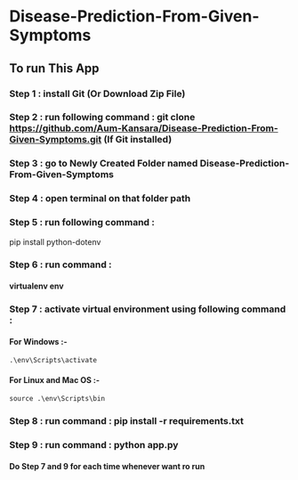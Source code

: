 # Disease-Prediction-From-Given-Symptoms

## To run This App

### Step 1 : install Git (Or Download Zip File)
### Step 2 : run following command : git clone https://github.com/Aum-Kansara/Disease-Prediction-From-Given-Symptoms.git (If Git installed)
### Step 3 : go to Newly Created Folder named Disease-Prediction-From-Given-Symptoms
### Step 4 : open terminal on that folder path
### Step 5 : run following command : #### 
pip install python-dotenv
### Step 6 : run command : 
#### virtualenv env
### Step 7 : activate virtual environment using following command : 
#### For Windows :-
    .\env\Scripts\activate
#### For Linux and Mac OS :- 
    source .\env\Scripts\bin
### Step 8 : run command : pip install -r requirements.txt
### Step 9 : run command : python app.py

#### Do Step 7 and 9 for each time whenever want ro run
